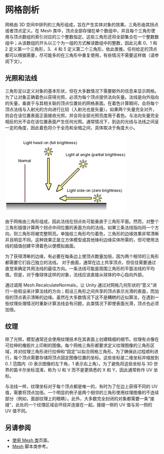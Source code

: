 网格剖析
=================


网格由 3D 空间中排列的三角形组成，旨在产生实体对象的效果。三角形由其拐点或者顶点定义。在 Mesh 类中，顶点全部存储在单个数组中，并且每个三角形使用与顶点数组的索引对应的三个整数指定。这些三角形还将全部集合在一个整数数组中；从该数组的开头以三个为一组的方式解读数组中的整数，因此元素 0、1 和 2 定义第一个三角形，3、4 和 5 定义第二个三角形，依此类推。任何给定的顶点都可以根据需要，尽可能多的在三角形中重复使用，有些情况不需要这样做（请参阅下文）。


光照和法线
--------------------


三角形足以定义对象的基本形状，但在大多数情况下需要额外的信息来显示网格。为了让对象正确着色以获得光照，必须为每个顶点提供法向矢量。法线是向外指向的矢量，垂直于与其相关联的顶点位置处的网格表面。在着色计算期间，会将每个顶点法线与入射光的方向进行比较（入射光也是矢量）。如果两个矢量完全对齐，则会在该位置表面正面接收光照，并会将全部光照亮度用于着色。与法向矢量完全相反的光不会在该位置表面产生任何光照。通常情况下，到达的光线与法线之间呈一定的角度，因此着色将介于全亮和全暗之间，具体取决于角度大小。


![](../uploads/Main/MeshLighting.png) 

由于网格由三角形组成，因此法线在拐点处可能垂直于三角形平面。然而，对整个三角形插值计算两个拐点中间位置的表面方向的法线。如果三条法线指向同一个方向，则三角形将被完整照亮。单独给三角形均匀着色，三角形的边缘效果非常清晰并且明显不同。这种效果正是立方体模型或其他锋利边缘实体所需的，但可使用法线的插值创建平滑着色以便模拟曲面。

为了获得清晰的边缘，有必要在每条边上使顶点数量加倍，因为两个相邻的三角形都需要它们自己独立的法线。
对于曲面，通常在边上共享顶点，但往往需要通过直觉来确定共用法线的最佳方向。一条法线可能是周围三角形的平面法线的平均值。但是，对于像球体这样的对象，法线应该直接从球体的中心指向外部。

通过调用 Mesh.RecalculateNormals，让 Unity 通过对网格几何形状的“意义”进行一些假设来计算法线的方向；假设三角形之间共享的顶点表示光滑的表面，而加倍的顶点表示清晰的边缘。虽然在大多数情况下这不是糟糕的近似算法，在遇到一些纹理处理情况时重新计算法线会有问题，此类情况下即使表面光滑，顶点也必须加倍。

纹理
---------


除了光照，模型通常还会使用纹理技术在其表面上创建精细的细节。纹理有点像在可拉伸的橡胶片上印刷的图像。每个网格三角形都要求定义纹理图像的三角形区域，并对纹理三角形进行拉伸和“固定”以拟合网格三角形。为了确保此过程顺利进行，每个顶点需要存储将顶点固定图像位置的坐标。这些坐标是二维坐标并缩放到 0..1 范围内（0 表示图像的左下角，1 表示右上角）。为了避免将这些坐标与 3D 世界的笛卡尔坐标混淆，称为 U 和 V 而不是更熟悉的 X 和 Y，因此通常称作 UV 坐标。

与法线一样，纹理坐标对于每个顶点都是唯一的，有时为了在边上获得不同的 UV 值，需要将顶点加倍。一个明显的例子是两个相邻的三角形使用纹理图像的不连续部分（例如，面部纹理上的眼睛）。此外，大多数完全封闭的对象都需要一条“接缝”，此处的一个纹理区域会环绕并连接在一起。接缝一侧的 UV 值与另一侧的 UV 值不同。


## 另请参阅

* [使用 Mesh 类](UsingtheMeshClass.html)页面。
* [Mesh](../ScriptReference/Mesh.html) 脚本类参考。

